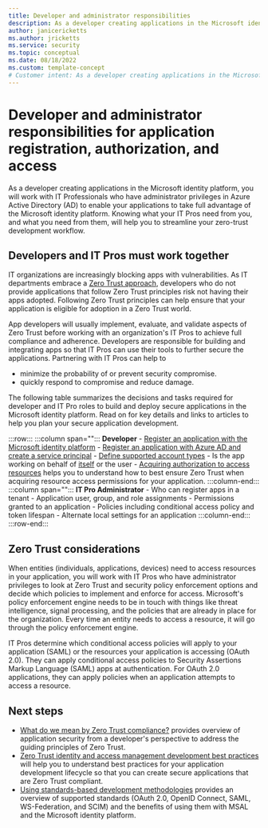 ```yaml
---
title: Developer and administrator responsibilities
description: As a developer creating applications in the Microsoft identity platform, knowing what your IT Pros need from you, and what you need from them, will help you to streamline your zero-trust development workflow.
author: janicericketts
ms.author: jricketts
ms.service: security
ms.topic: conceptual
ms.date: 08/18/2022
ms.custom: template-concept
# Customer intent: As a developer creating applications in the Microsoft identity platform, I want to know what my IT Pros need from me, and what I need from them, so that I can streamline my zero-trust development workflow.
---
```

# Developer and administrator responsibilities for application registration,  authorization, and access

As a developer creating applications in the Microsoft identity platform, you will work with IT Professionals who have administrator privileges in Azure Active Directory (AD) to enable your applications to take full advantage of the Microsoft identity platform. Knowing what your IT Pros need from you, and what you need from them, will help you to streamline your zero-trust development workflow.

## Developers and IT Pros must work together

IT organizations are increasingly blocking apps with vulnerabilities. As IT departments embrace a [Zero Trust approach](overview.md), developers who do not provide applications that follow Zero Trust principles risk not having their apps adopted. Following Zero Trust principles can help ensure that your application is eligible for adoption in a Zero Trust world.

App developers will usually implement, evaluate, and validate aspects of Zero Trust before working with an organization's IT Pros to achieve full compliance and adherence. Developers are responsible for building and integrating apps so that IT Pros can use their tools to further secure the applications. Partnering with IT Pros can help to

* minimize the probability of or prevent security compromise.
* quickly respond to compromise and reduce damage.

The following table summarizes the decisions and tasks required for developer and IT Pro roles to build and deploy secure applications in the Microsoft identity platform. Read on for key details and links to articles to help you plan your secure application development.

:::row:::
   :::column span="":::
      **Developer**
      - [Register an application with the Microsoft identity platform](/azure/active-directory/develop/quickstart-register-app)
      - [Register an application with Azure AD and create a service principal](/azure/active-directory/develop/howto-create-service-principal-portal#register-an-application-with-azure-ad-and-create-a-service-principal)
      - [Define supported account types](identity-supported-account-types.md)
      - Is the app working on behalf of [itself](identity-non-user-applications.md) or the user
      - [Acquiring authorization to access resources](acquire-application-authorization-to-access-resources.md) helps you to understand how to best ensure Zero Trust when acquiring resource access permissions for your application.
   :::column-end:::
   :::column span="":::
      **IT Pro Administrator**
      - Who can register apps in a tenant
      - Application user, group, and role assignments
      - Permissions granted to an application
      - Policies including conditional access policy and token lifespan
      - Alternate local settings for an application
   :::column-end:::
:::row-end:::

## Zero Trust considerations

When entities (individuals, applications, devices) need to access resources in your application, you will work with IT Pros who have administrator privileges to look at Zero Trust and security policy enforcement options and decide which policies to implement and enforce for access. Microsoft's policy enforcement engine needs to be in touch with things like threat intelligence, signal processing, and the policies that are already in place for the organization. Every time an entity needs to access a resource, it will go through the policy enforcement engine.

IT Pros determine which conditional access policies will apply to your application (SAML) or the resources your application is accessing (OAuth 2.0). They can apply conditional access policies to Security Assertions Markup Language (SAML) apps at authentication. For OAuth 2.0 applications, they can apply policies when an application attempts to access a resource.

## Next steps

* [What do we mean by Zero Trust compliance?](identity-zero-trust-compliance.md) provides overview of application security from a developer's perspective to address the guiding principles of Zero Trust.
* [Zero Trust identity and access management development best practices](identity-iam-development-best-practices.md) will help you to understand best practices for your application development lifecycle so that you can create secure applications that are Zero Trust compliant.
* [Using standards-based development methodologies](identity-standards-based-development-methodologies.md) provides an overview of supported standards (OAuth 2.0, OpenID Connect, SAML, WS-Federation, and SCIM) and the benefits of using them with MSAL and the Microsoft identity platform.

